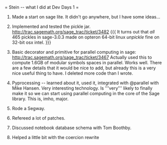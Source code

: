 = Stein -- what I did at Dev Days 1 =

1. Made a start on sage lite.  It didn't go anywhere, but I have some ideas...

2. Implemented and tested the pickle jar.  http://trac.sagemath.org/sage_trac/ticket/3482
{{{
It turns out that *all* 465 pickles in sage-3.0.3 made on opteron 64-bit linux *unpickle* fine on 32-bit osx intel.
}}}


3. Basic decorator and primitive for parallel computing in sage:  http://trac.sagemath.org/sage_trac/ticket/3467
Actually used this to compute 1.6GB of modular symbols spaces in parallel. Works well.  There are a few details that
it would be nice to add, but already this is a very nice useful thing to have.  I deleted more code than I wrote.

4. Pyprocessing -- learned about it, used it, integrated with @parallel with Mike Hansen.  Very interesting technology.  Is '''very''' likely to finally make it so we can start using parallel computing in the core of the Sage library.  This is, imho, major.  

5. Rode a Segway.

6. Refereed a lot of patches.

7. Discussed notebook database schema with Tom Boothby.

8. Helped a little bit with the coercion rewrite
